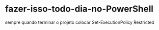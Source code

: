 # fazer-isso-todo-dia-no-PowerShell
sempre quando terminar o projeto colocar Set-ExecutionPolicy Restricted
